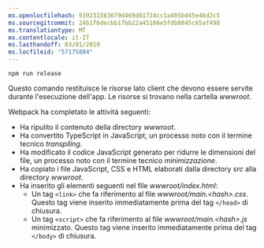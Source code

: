 ```yaml
---
ms.openlocfilehash: 939231583679d469d01724cc1a405bd45e46d2c5
ms.sourcegitcommit: 24b1f6decbb17bb22a45166e5fdb0845c65af498
ms.translationtype: MT
ms.contentlocale: it-IT
ms.lasthandoff: 03/01/2019
ms.locfileid: "57175884"
---
```

```console
npm run release
```

Questo comando restituisce le risorse lato client che devono essere servite durante l'esecuzione dell'app. Le risorse si trovano nella cartella *wwwroot*.

Webpack ha completato le attività seguenti:

* Ha ripulito il contenuto della directory *wwwroot*.
* Ha convertito TypeScript in JavaScript, un processo noto con il termine tecnico *transpiling*.
* Ha modificato il codice JavaScript generato per ridurre le dimensioni del file, un processo noto con il termine tecnico *minimizzazione*.
* Ha copiato i file JavaScript, CSS e HTML elaborati dalla directory *src* alla directory *wwwroot*.
* Ha inserito gli elementi seguenti nel file *wwwroot/index.html*:
    * Un tag `<link>` che fa riferimento al file *wwwroot/main.\<hash\>.css*. Questo tag viene inserito immediatamente prima del tag `</head>` di chiusura.
    * Un tag `<script>` che fa riferimento al file *wwwroot/main.\<hash\>.js* minimizzato. Questo tag viene inserito immediatamente prima del tag `</body>` di chiusura.
